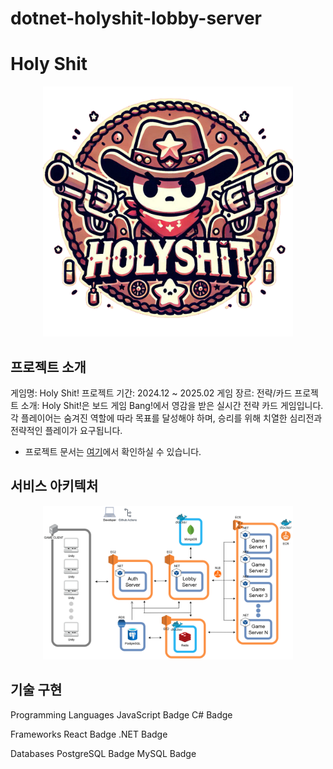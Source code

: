 # dotnet-holyshit-lobby-server

# Holy Shit

<p align="center">
  <img src="./holyshit-server/Assets/holyshit-logo.png" alt="Holyshit Logo" width="400"/>
</p>

## 프로젝트 소개

게임명: Holy Shit!
프로젝트 기간: 2024.12 ~ 2025.02
게임 장르: 전략/카드
프로젝트 소개: Holy Shit!은 보드 게임 Bang!에서 영감을 받은 실시간 전략 카드 게임입니다. 각 플레이어는 숨겨진 역할에 따라 목표를 달성해야 하며, 승리를 위해 치열한 심리전과 전략적인 플레이가 요구됩니다.

- 프로젝트 문서는 [여기](https://dune-poultry-b4f.notion.site/Holy-Shit-18a266df1491805dbb78c9ed6f672c5d?pvs=4)에서 확인하실 수 있습니다.

## 서비스 아키텍처

<p align="center">
  <img src="./holyshit-server/Assets/service-architecture.png" alt="Service Architecture" width="400"/>
</p>

## 기술 구현

Programming Languages
JavaScript Badge C# Badge

Frameworks
React Badge .NET Badge

Databases
PostgreSQL Badge MySQL Badge
